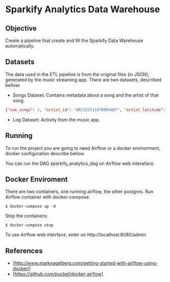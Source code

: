 # Sparkify Analytics Data Warehouse

## Objective

Create a pipeline that create and fill the Sparkify Data Warehouse 
automatically.

## Datasets

The data used in the ETL pipeline is from the original files 
(in JSON), generated by the music streaming app. There are two
datasets, described bellow:

- Songs Dataset: Contains metadata about a song and the artist
of that song.

```json
{"num_songs": 1, "artist_id": "ARJIE2Y1187B994AB7", "artist_latitude": null, "artist_longitude": null, "artist_location": "", "artist_name": "Line Renaud", "song_id": "SOUPIRU12A6D4FA1E1", "title": "Der Kleine Dompfaff", "duration": 152.92036, "year": 0}
```

- Log Dataset: Activity from the music app. 


## Running 

To run the project you are going to need Airflow or a docker 
environment, docker configuration describe bellow.

You can run the DAG sparkify_analytics_dag on Airflow web interaface.

## Docker Enviroment 

There are two containers, one running airflow, the other postgres.
Run Airflow container with docker-compose.

```commandline
$ docker-compose up -d
```

Stop the containers:

```commandline
$ docker-compose stop
```

To use Airflow web interface, enter on http://localhost:8080/admin

## References

- [http://www.marknagelberg.com/getting-started-with-airflow-using-docker/]
- [https://github.com/puckel/docker-airflow]